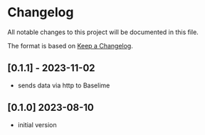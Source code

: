 # Changelog

All notable changes to this project will be documented in this file.


The format is based on [Keep a Changelog](https://keepachangelog.com/en/1.0.0/).

## [0.1.1] - 2023-11-02

- sends data via http to Baselime

## [0.1.0] 2023-08-10

- initial version
